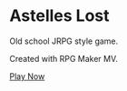# Astelles Lost
Old school JRPG style game.

Created with RPG Maker MV.

[Play Now](http://www.bagofinfinitegames.com/astelles-lost)